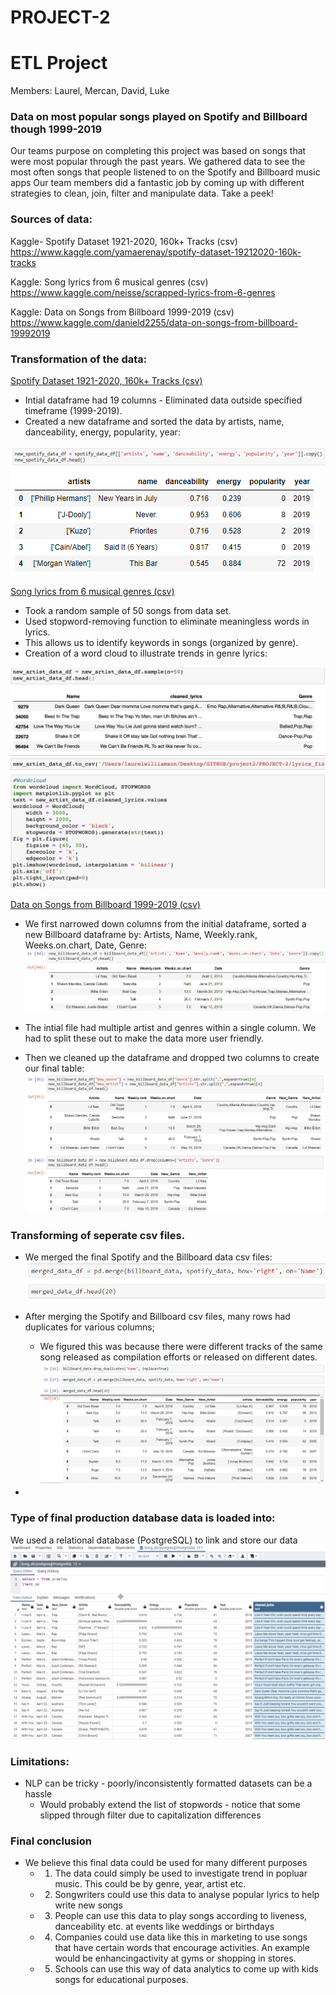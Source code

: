 

# PROJECT-2
# ETL Project 

Members: Laurel, Mercan, David, Luke

###  Data on most popular songs played on Spotify and Billboard though 1999-2019

Our teams purpose on completing this project was based on songs that were most popular through the past years. We gathered data to see the most often songs that people listened to on the Spotify and Billboard music apps  Our team members did a fantastic job by coming up with different strategies to clean, join, filter and manipulate data. Take a peek!



### Sources of data:

Kaggle-  Spotify Dataset 1921-2020, 160k+ Tracks (csv)
https://www.kaggle.com/yamaerenay/spotify-dataset-19212020-160k-tracks 

Kaggle:  Song lyrics from 6 musical genres (csv)
https://www.kaggle.com/neisse/scrapped-lyrics-from-6-genres

Kaggle:  Data on Songs from Billboard 1999-2019 (csv)
https://www.kaggle.com/danield2255/data-on-songs-from-billboard-19992019



### Transformation of the data: 

 <ins> Spotify Dataset 1921-2020, 160k+ Tracks (csv) </ins> 
* Intial dataframe had 19 columns - Eliminated data outside specified timeframe (1999-2019).
* Created a new dataframe and sorted the data by artists, name, danceability, energy, popularity, year:

![name-of-you-image](https://github.com/aslan1301/PROJECT-2/blob/main/Images/Spotify2.PNG?raw=true)
![Images/Spotify.PNG](Images/Spotify.PNG)

<ins> Song lyrics from 6 musical genres (csv) </ins> 
* Took a random sample of 50 songs from data set.
* Used stopword-removing function to eliminate meaningless words in lyrics.
* This allows us to identify keywords in songs (organized by genre).
* Creation of a word cloud to illustrate trends in genre lyrics:

![name-of-you-image](https://github.com/aslan1301/PROJECT-2/blob/main/Images/Screen%20Shot%202021-02-08%20at%206.48.39%20PM.png)

<ins> Data on Songs from Billboard 1999-2019 (csv)</ins>

*  We first narrowed down columns from the initial dataframe, sorted a new Billboard dataframe by: Artists, Name, Weekly.rank, Weeks.on.chart, Date, Genre:
![name-of-you-image](https://github.com/aslan1301/PROJECT-2/blob/main/Images/Billboard2.PNG?raw=true)

* The intial file had multiple artist and genres within a single column. We had to split these out to make the data more user friendly.

* Then we cleaned up the dataframe and dropped two columns to create our final table:
![name-of-you-image](https://github.com/aslan1301/PROJECT-2/blob/main/Images/Billboard%203.PNG?raw=true)



### Transforming of seperate csv files.

* We merged the final Spotify and the Billboard data csv files:
![name-of-you-image](https://github.com/aslan1301/PROJECT-2/blob/main/Images/merged.PNG?raw=true)
* After merging the Spotify and Billboard csv files, many rows had duplicates for various columns; 
	* We figured this was because there were different tracks of the same song released as compilation efforts or released on different dates.
![name-of-you-image](https://github.com/aslan1301/PROJECT-2/blob/main/Images/Project%20Main.PNG?raw=true)

* 




### Type of final production database data is loaded into:

We used a relational database (PostgreSQL) to link and store our data
![name-of-you-image](https://github.com/aslan1301/PROJECT-2/blob/main/Images/Screen%20Shot%202021-02-08%20at%207.27.37%20PM.png)



### Limitations:

* NLP can be tricky - poorly/inconsistently formatted datasets can be a hassle
	* Would probably extend the list of stopwords - notice that some slipped through filter due to capitalization differences


### Final conclusion 

* We believe this final data could be used for many different purposes
	* 1. The data could simply be used to investigate trend in popluar music. This could be by genre, year, artist etc. 
	
	* 2. Songwriters could use this data to analyse popular lyrics to help write new songs
	
	* 3. People can use this data to play songs according to liveness, danceability etc. at events like weddings or birthdays
	
	* 4. Companies could use data like this in marketing to use songs that have certain words that encourage activities. An example would be enhancingactivity at gyms or shopping in stores.
	
	* 5. Schools can use this way of data analytics to come up with kids songs for educational purposes.
